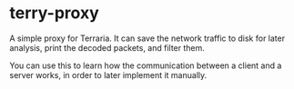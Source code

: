 # terry-proxy

A simple proxy for Terraria. It can save the network traffic to disk for later
analysis, print the decoded packets, and filter them.

You can use this to learn how the communication between a client and a server
works, in order to later implement it manually.
